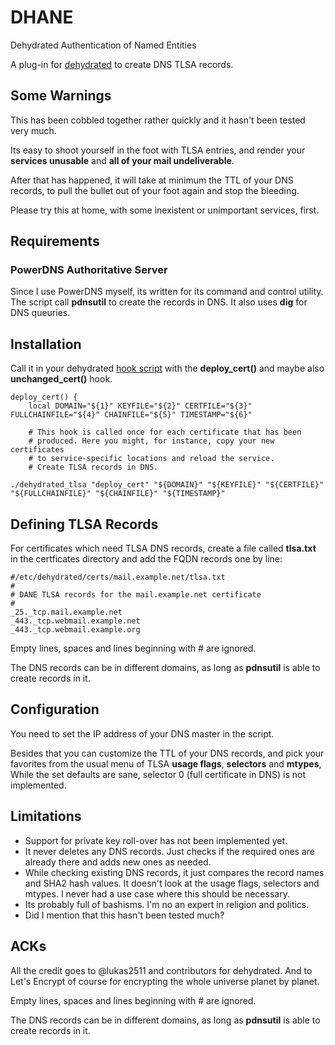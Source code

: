 # DHANE
Dehydrated Authentication of Named Entities

A plug-in for [dehydrated](https://github.com/lukas2511/dehydrated) to create DNS TLSA records.

## Some Warnings
This has been cobbled together rather quickly and it hasn't been tested very much.

Its easy to shoot yourself in the foot with TLSA entries, and render your **services unusable** and **all of your mail undeliverable**. 

After that has happened, it will take at minimum the TTL of your DNS records, to pull the bullet out of your foot again and stop the bleeding.

Please try this at home, with some inexistent or unimportant services, first.

## Requirements

### PowerDNS Authoritative Server
Since I use PowerDNS myself, its written for its command and control utility.
The script call **pdnsutil** to create the records in DNS.
It also uses **dig** for DNS queuries.

## Installation
Call it in your dehydrated [hook script](https://github.com/lukas2511/dehydrated/blob/master/docs/examples/hook.sh) with the **deploy_cert()** and maybe also **unchanged_cert()** hook.

```
deploy_cert() {
    local DOMAIN="${1}" KEYFILE="${2}" CERTFILE="${3}" FULLCHAINFILE="${4}" CHAINFILE="${5}" TIMESTAMP="${6}"

    # This hook is called once for each certificate that has been
    # produced. Here you might, for instance, copy your new certificates
    # to service-specific locations and reload the service.
    # Create TLSA records in DNS.

./dehydrated_tlsa "deploy_cert" "${DOMAIN}" "${KEYFILE}" "${CERTFILE}" "${FULLCHAINFILE}" "${CHAINFILE}" "${TIMESTAMP}"

```

## Defining TLSA Records

For certificates which need TLSA DNS records, create a file called **tlsa.txt** in the certficates directory and add the FQDN records one by line:

```
#/etc/dehydrated/certs/mail.example.net/tlsa.txt
#
# DANE TLSA records for the mail.example.net certificate
#
_25._tcp.mail.example.net
_443._tcp.webmail.example.net
_443._tcp.webmail.example.org

```
Empty lines, spaces and lines beginning with # are ignored.

The DNS records can be in different domains, as long as **pdnsutil** is able to create records in it.

## Configuration

You need to set the IP address of your DNS master in the script. 

Besides that you can customize the TTL of your DNS records, and pick your favorites from the usual menu of TLSA **usage flags**, **selectors** and **mtypes**, While the set defaults are sane, selector 0 (full certificate in DNS) is not implemented.

## Limitations

 * Support for private key roll-over has not been implemented yet.
 * It never deletes any DNS records. Just checks if the required ones are already there and adds new ones as needed.
 * While checking existing DNS records, it just compares the record names and SHA2 hash values. It doesn't look at the usage flags, selectors and mtypes. I never had a use case where this should be necessary.
 * Its probably full of bashisms. I'm no an expert in religion and politics.
 * Did I mention that this hasn't been tested much?

## ACKs

All the credit goes to @lukas2511 and contributors for dehydrated. And to Let's Encrypt of course for encrypting the whole universe planet by planet.

Empty lines, spaces and lines beginning with # are ignored.

The DNS records can be in different domains, as long as **pdnsutil** is able to create records in it.
